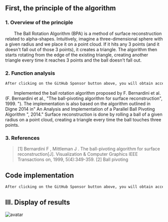 ##  First, the principle of the algorithm 

###   1. Overview of the principle 

  The Ball Rotation Algorithm (BPA) is a method of surface reconstruction related to alpha-shapes. Intuitively, imagine a three-dimensional sphere with a given radius and we place it on a point cloud. If it hits any 3 points (and it doesn't fall out of those 3 points), it creates a triangle. The algorithm then starts rotating from the edge of the existing triangle, creating another triangle every time it reaches 3 points and the ball doesn't fall out. 

###   2. Function analysis 

 ```python  
After clicking on the GitHub Sponsor button above, you will obtain access permissions to my private code repository ( https://github.com/slowlon/my_code_bar ) to view this blog code. By searching the code number of this blog, you can find the code you need, code number is: 2024020309574537350
 ```  
  Implemented the ball rotation algorithm proposed by F. Bernardini et al. (F. Bernardini et al., "The ball-pivoting algorithm for surface reconstruction", 1999. "). The implementation is also based on the algorithm outlined in Digne 2014 in" An Analysis and Implementation of a Parallel Ball Pivoting Algorithm ", 2014." Surface reconstruction is done by rolling a ball of a given radius on a point cloud, creating a triangle every time the ball touches three points. 

###   3. References 

>  [1] Bernardini F , Mittleman J . The ball-pivoting algorithm for surface reconstruction[J]. Visualization & Computer Graphics IEEE Transactions on, 1999, 5(4):349-359. [2] Ball pivoting 

##  Code implementation 

 ```python  
After clicking on the GitHub Sponsor button above, you will obtain access permissions to my private code repository ( https://github.com/slowlon/my_code_bar ) to view this blog code. By searching the code number of this blog, you can find the code you need, code number is: 2024020309574537350
 ```  
##  III. Display of results 

![avatar]( 5f5b2a2a2b5b47b3aef055b165bf672e.png) 

